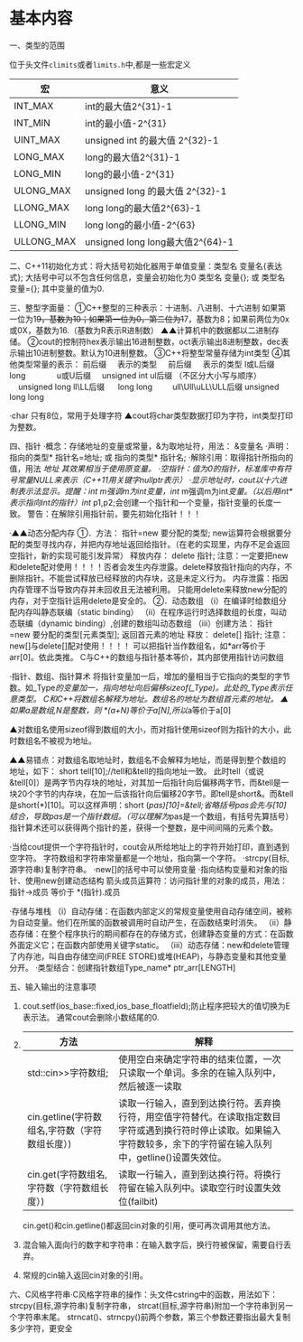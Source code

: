 <h1 class="atx" id="基本内容">基本内容</h1>
<p>一、类型的范围</p>
<p>位于头文件<code>climits</code>或者<code>limits.h</code>中,都是一些宏定义</p>
<table>
<thead>
<tr>
<th>宏</th>
<th>意义</th>
</tr>
</thead>
<tbody><tr>
<td>INT_MAX</td>
<td>int的最大值2^{31}-1</td>
</tr>
<tr>
<td>INT_MIN</td>
<td>int的最小值-2^{31}</td>
</tr>
<tr>
<td>UINT_MAX</td>
<td>unsigned int 的最大值 2^{32}-1</td>
</tr>
<tr>
<td>LONG_MAX</td>
<td>long的最大值2^{31}-1</td>
</tr>
<tr>
<td>LONG_MIN</td>
<td>long的最小值-2^{31}</td>
</tr>
<tr>
<td>ULONG_MAX</td>
<td>unsigned long 的最大值 2^{32}-1</td>
</tr>
<tr>
<td>LLONG_MAX</td>
<td>long long的最大值2^{63}-1</td>
</tr>
<tr>
<td>LLONG_MIN</td>
<td>long long的最小值-2^{63}</td>
</tr>
<tr>
<td>ULLONG_MAX</td>
<td>unsigned long long最大值2^{64}-1</td>
</tr>
</tbody></table>
<p>二、C++11初始化方式：将大括号初始化器用于单值变量：类型名 变量名{表达式};
大括号中可以不包含任何信息，变量会初始化为0
类型名 变量{}; 或 类型名 变量={}; 其中变量的值为0.</p>
<p>三、整型字面量：
①C++整型的三种表示：十进制、八进制、十六进制
如果第一位为1<del>9，基数为10；如果第一位为0，第二位为1</del>7，基数为8；如果前两位为0x或0X，基数为16.（基数为R表示R进制数）
▲▲计算机中的数据都以二进制存储。
②cout的控制符hex表示输出16进制整数，oct表示输出8进制整数，dec表示输出10进制整数。默认为10进制整数。
③C++将整型常量存储为int类型
④其他类型常量的表示：
前后缀 &nbsp;&nbsp;&nbsp;&nbsp;表示的类型 &nbsp;&nbsp;&nbsp;&nbsp;前后缀 &nbsp;&nbsp;&nbsp;&nbsp;表示的类型
l或L后缀 &nbsp;&nbsp;&nbsp;&nbsp; long &nbsp;&nbsp;&nbsp;&nbsp;&nbsp;&nbsp;&nbsp;&nbsp;&nbsp;&nbsp;&nbsp;&nbsp; u或U后缀 &nbsp;&nbsp;&nbsp;&nbsp;unsigned int
ul后缀 （不区分大小写与顺序） &nbsp;&nbsp;&nbsp;&nbsp;&nbsp;&nbsp;&nbsp;&nbsp;&nbsp;&nbsp;&nbsp;&nbsp; &nbsp;&nbsp;&nbsp;&nbsp;unsigned long
ll\LL后缀 &nbsp;&nbsp;&nbsp;&nbsp; long long &nbsp;&nbsp;&nbsp;&nbsp;&nbsp;&nbsp;&nbsp;&nbsp;ull\Ull\uLL\ULL后缀 unsigned long long</p>
<p>·char 只有8位，常用于处理字符
▲cout将char类型数据打印为字符，int类型打印为整数。</p>
<p>四、指针
·概念：存储地址的变量或常量，&amp;为取地址符，用法： &amp;变量名
·声明：指向的类型* 指针名=地址; 或 指向的类型* 指针名;
·解除引用：取得指针所指向的值，用法 <em>地址 其效果相当于使用原变量。
·空指针：值为0的指针，标准库中有符号常量NULL来表示（C++11用关键字nullptr表示）
·显示地址时，cout以十六进制表示法显示。提醒：int <em>m强调</em>m为int变量，int</em> m强调m为int<em>变量。（以后用int*表示指向int的指针）int</em> p1,p2;会创建一个指针和一个变量，指针变量的长度一致。
警告：在解除引用指针前，要先初始化指针！！！</p>
<p>·▲▲动态分配内存
①．方法： 指针=new 要分配的类型;
new运算符会根据要分配的类型寻找内存，并把内存地址返回给指针。（在老的实现里，内存不足会返回空指针，新的实现可能引发异常）
释放内存： delete 指针;
注意：一定要把new和delete配对使用！！！！否者会发生内存泄露。delete释放指针指向的内存，不删除指针。不能尝试释放已经释放的内存块，这是未定义行为。
内存泄露：指因内存管理不当导致内存并未回收且无法被利用。
只能用delete来释放new分配的内存，对于空指针运用delete是安全的。
②．动态数组
（i）在编译时给数组分配内存叫静态联编（static binding）
（ii）在程序运行时选择数组的长度，叫动态联编（dynamic binding）,创建的数组叫动态数组
（iii）创建方法： 指针=new 要分配的类型[元素类型];
返回首元素的地址
释放： delete[] 指针;
注意：new[]与delete[]配对使用！！！！
可以把指针当作数组名，如*arr等价于arr[0]。依此类推。
C与C++的数组与指针基本等价，其内部使用指针访问数组</p>
<p>·指针、数组、指针算术
将指针变量加一后，增加的量相当于它指向的类型的字节数。如_Type<em>的变量加一，指向地址向后偏移sizeof(_Type)。此处的_Type表示任意类型。
C和C++将数组名解释为地址。数组名的地址为数组首元素的地址。
▲如果a是数组,N是整数，则 *(a+N)等价于a[N],所以</em>a等价于a[0]</p>
<p>▲对数组名使用sizeof得到数组的大小，而对指针使用sizeof则为指针的大小，此时数组名不被视为地址。</p>
<p>▲▲易错点：对数组名取地址时，数组名不会解释为地址，而是得到整个数组的地址，如下：
short tell[10];//tell和&amp;tell的指向地址一致。
此时tell（或说&amp;tell[0]）是两字节内存块的地址，对其加一后指针向后偏移两字节，而&amp;tell是一块20个字节的内存块，在加一后该指针向后偏移20字节。即tell是short&amp;。而&amp;tell是short(*)[10]。可以这样声明：short (<em>pas)[10]=&amp;tell;省略括号pas会先与[10]结合，导致pas是一个指针数组。（可以理解为</em>pas是一个数组，有括号先算括号）
指针算术还可以获得两个指针的差，获得一个整数，是中间间隔的元素个数。</p>
<p>·当给cout提供一个字符指针时，cout会从所给地址上的字符开始打印，直到遇到空字符。
字符数组和字符串常量都是一个地址，指向第一个字符。
·strcpy(目标,源字符串)复制字符串。
·new[]的括号中可以使用变量
·指向结构变量和对象的指针、使用new创建动态结构
箭头成员运算符：访问指针里的对象的成员，用法：
指针-&gt;成员 等价于 *(指针).成员  </p>
<p>·存储与堆栈
（i）自动存储：在函数内部定义的常规变量使用自动存储空间，被称为自动变量。他们在所属的函数被调用时自动产生，在函数结束时消失。
（ii）静态存储：在整个程序执行的期间都存在的存储方式，创建静态变量的方式：在函数外面定义它；在函数内部使用关键字static。
（iii）动态存储：new和delete管理了内存池，叫自由存储空间(FREE STORE)或堆(HEAP)，与静态变量和其他变量分开。
·类型结合：创建指针数组Type_name* ptr_arr[LENGTH]</p>
<p>五、输入输出的注意事项</p>
<ol>
<li><p>cout.setf(ios_base::fixed,ios_base_floatfield);防止程序把较大的值切换为E表示法。
通常cout会删除小数结尾的0.</p>
</li>
<li><table>
<thead>
<tr>
<th>方法</th>
<th>解释</th>
</tr>
</thead>
<tbody><tr>
<td>std::cin&gt;&gt;字符数组;</td>
<td>使用空白来确定字符串的结束位置，一次只读取一个单词。多余的在输入队列中，然后被逐一读取</td>
</tr>
<tr>
<td>cin.getline(字符数组名,字符数（字符数组长度）)</td>
<td>读取一行输入，直到到达换行符。丢弃换行符，用空值字符替代。在读取指定数目字符或遇到换行符时停止读取。如果输入字符数较多，余下的字符留在输入队列中，getline()设置失效位。</td>
</tr>
<tr>
<td>cin.get(字符数组名,字符数（字符数组长度）)</td>
<td>读取一行输入，直到到达换行符。将换行符留在输入队列中。读取空行时设置失效位(failbit)</td>
</tr>
</tbody></table>
<p>cin.get()和cin.getline()都返回cin对象的引用，便可再次调用其他方法。</p>
</li>
<li><p>混合输入面向行的数字和字符串：在输入数字后，换行符被保留，需要自行丢弃。</p>
</li>
<li><p>常规的cin输入返回cin对象的引用。</p>
</li>
</ol>
<p>六、C风格字符串·C风格字符串的操作：头文件cstring中的函数，用法如下：
strcpy(目标,源字符串)复制字符串，
strcat(目标,源字符串)附加一个字符串到另一个字符串末尾。
strncat()、strncpy()前两个参数，第三个参数还要指出最大复制多少字符，更安全</p>
